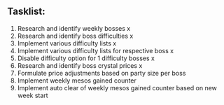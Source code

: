 ## Tasklist:

1. Research and identify weekly bosses x
2. Research and identify boss difficulties x
3. Implement various difficulty lists x 
4. Implement various difficulty lists for respective boss x
5. Disable difficulty option for 1 difficulty bosses x
6. Research and identify boss crystal prices x
7. Formulate price adjustments based on party size per boss 
8. Implement weekly mesos gained counter
8. Implement auto clear of weekly mesos gained counter based on new week start